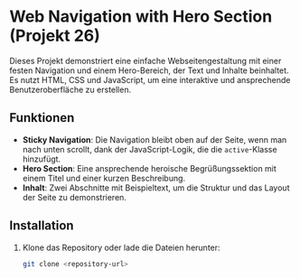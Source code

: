 # Web Navigation with Hero Section (Projekt 26)

Dieses Projekt demonstriert eine einfache Webseitengestaltung mit einer festen Navigation und einem Hero-Bereich, der Text und Inhalte beinhaltet. Es nutzt HTML, CSS und JavaScript, um eine interaktive und ansprechende Benutzeroberfläche zu erstellen.

## Funktionen

- **Sticky Navigation**: Die Navigation bleibt oben auf der Seite, wenn man nach unten scrollt, dank der JavaScript-Logik, die die `active`-Klasse hinzufügt.
- **Hero Section**: Eine ansprechende heroische Begrüßungssektion mit einem Titel und einer kurzen Beschreibung.
- **Inhalt**: Zwei Abschnitte mit Beispieltext, um die Struktur und das Layout der Seite zu demonstrieren.

## Installation

1. Klone das Repository oder lade die Dateien herunter:
   ```bash
   git clone <repository-url>
